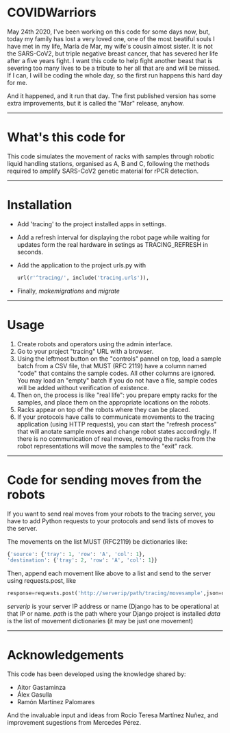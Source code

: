 # COVIDWarriors

May 24th 2020, I've been working on this code for some days now, but, today my family has lost a very loved one, one of the most beatiful souls I have met in my life, María de Mar, my wife's cousin almost sister. It is not the SARS-CoV2, but triple negative breast cancer, that has severed her life after a five years fight. I want this code to help fight another beast that is severing too many lives to be a tribute to her all that are and will be missed. If I can, I will be coding the whole day, so the first run happens this hard day for me.

And it happened, and it run that day. The first published version has some extra improvements, but it is called the "Mar" release, anyhow.

--------------
# What's this code for

This code simulates the movement of racks with samples through robotic liquid handling stations, organised as A, B and C, following the methods required to amplify SARS-CoV2 genetic material for rPCR detection.

--------------
# Installation

- Add 'tracing' to the project installed apps in settings.
- Add a refresh interval for displaying the robot page while waiting for updates form the real hardware in setings as TRACING_REFRESH in seconds.
- Add the application to the project urls.py with

   ```python
   url(r'^tracing/', include('tracing.urls')),
   ```

- Finally, _makemigrations_ and _migrate_

--------------
# Usage

1. Create robots and operators using the admin interface.
2. Go to your project "tracing" URL with a browser.
3. Using the leftmost button on the "controls" pannel on top, load a sample batch from a CSV file, that MUST (RFC 2119) have a column named "code" that contains the sample codes. All other columns are ignored. You may load an "empty" batch if you do not have a file, sample codes will be added without verification of existence.
4. Then on, the process is like "real life": you prepare empty racks for the samples, and place them on the appropriate locations on the robots.
5. Racks appear on top of the robots where they can be placed.
6. If your protocols have calls to communicate movements to the tracing application (using HTTP requests), you can start the "refresh process" that will anotate sample moves and change robot states accordingly. If there is no communication of real moves, removing the racks from the robot representations will move the samples to the "exit" rack.

--------------
# Code for sending moves from the robots

If you want to send real moves from your robots to the tracing server, you have to add Python requests to your protocols and send lists of moves to the server. 

The movements on the list MUST (RFC2119) be dictionaries like:

   ```python
   {'source': {'tray': 1, 'row': 'A', 'col': 1}, 
   'destination': {'tray': 2, 'row': 'A', 'col': 1}}
   ```

Then, append each movement like above to a list and send to the server using requests.post, like

   ```python
   response=requests.post('http://serverip/path/tracing/movesample',json=data)
   ```

_serverip_ is your server IP address or name (Django has to be operational at that IP or name.
_path_ is the path where your Django project is installed
_data_ is the list of movement dictionaries (it may be just one movement)

--------------
# Acknowledgements

This code has been developed using the knowledge shared by:

- Aitor Gastaminza
- Álex Gasulla
- Ramón Martínez Palomares

And the invaluable input and ideas from Rocio Teresa Martínez Nuñez, and improvement sugestions from Mercedes Pérez.

